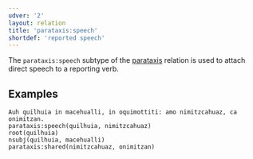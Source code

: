 ```yaml
---
udver: '2'
layout: relation
title: 'parataxis:speech'
shortdef: 'reported speech'
---
```


The `parataxis:speech` subtype of the [parataxis]() relation is used to attach direct speech to
a reporting verb.

## Examples

~~~ sdparse
Auh quilhuia in macehualli, in oquimottiti: amo nimitzcahuaz, ca onimitzan.
parataxis:speech(quilhuia, nimitzcahuaz)
root(quilhuia)
nsubj(quilhuia, macehualli)
parataxis:shared(nimitzcahuaz, onimitzan)
~~~

<!-- Interlanguage links updated Ne 5. května 2024, 18:21:46 CEST -->
